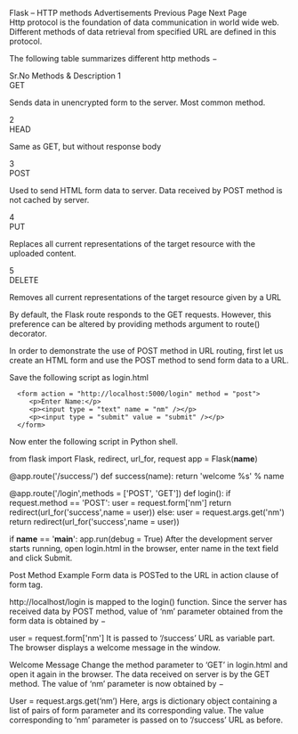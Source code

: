 

Flask – HTTP methods
Advertisements
 Previous Page Next Page  
Http protocol is the foundation of data communication in world wide web. Different methods of data retrieval from specified URL are defined in this protocol.

The following table summarizes different http methods −

Sr.No	Methods & Description
1	
GET

Sends data in unencrypted form to the server. Most common method.

2	
HEAD

Same as GET, but without response body

3	
POST

Used to send HTML form data to server. Data received by POST method is not cached by server.

4	
PUT

Replaces all current representations of the target resource with the uploaded content.

5	
DELETE

Removes all current representations of the target resource given by a URL

By default, the Flask route responds to the GET requests. However, this preference can be altered by providing methods argument to route() decorator.

In order to demonstrate the use of POST method in URL routing, first let us create an HTML form and use the POST method to send form data to a URL.

Save the following script as login.html

<html>
   <body>
      
      <form action = "http://localhost:5000/login" method = "post">
         <p>Enter Name:</p>
         <p><input type = "text" name = "nm" /></p>
         <p><input type = "submit" value = "submit" /></p>
      </form>
      
   </body>
</html>
Now enter the following script in Python shell.

from flask import Flask, redirect, url_for, request
app = Flask(__name__)

@app.route('/success/<name>')
def success(name):
   return 'welcome %s' % name

@app.route('/login',methods = ['POST', 'GET'])
def login():
   if request.method == 'POST':
      user = request.form['nm']
      return redirect(url_for('success',name = user))
   else:
      user = request.args.get('nm')
      return redirect(url_for('success',name = user))

if __name__ == '__main__':
   app.run(debug = True)
After the development server starts running, open login.html in the browser, enter name in the text field and click Submit.

Post Method Example
Form data is POSTed to the URL in action clause of form tag.

http://localhost/login is mapped to the login() function. Since the server has received data by POST method, value of ‘nm’ parameter obtained from the form data is obtained by −

user = request.form['nm']
It is passed to ‘/success’ URL as variable part. The browser displays a welcome message in the window.

Welcome Message
Change the method parameter to ‘GET’ in login.html and open it again in the browser. The data received on server is by the GET method. The value of ‘nm’ parameter is now obtained by −

User = request.args.get(‘nm’)
Here, args is dictionary object containing a list of pairs of form parameter and its corresponding value. The value corresponding to ‘nm’ parameter is passed on to ‘/success’ URL as before.
